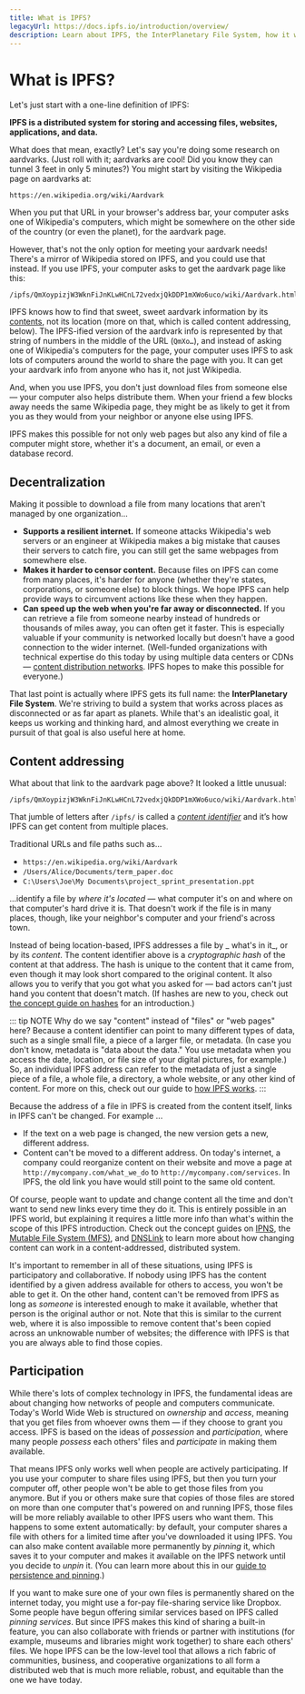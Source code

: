 ```yaml
---
title: What is IPFS?
legacyUrl: https://docs.ipfs.io/introduction/overview/
description: Learn about IPFS, the InterPlanetary File System, how it works, and why it's important to the future of the internet.
---
```


# What is IPFS?

Let's just start with a one-line definition of IPFS:

**IPFS is a distributed system for storing and accessing files, websites, applications, and data.**

What does that mean, exactly? Let's say you're doing some research on aardvarks. (Just roll with it; aardvarks are cool! Did you know they can tunnel 3 feet in only 5 minutes?) You might start by visiting the Wikipedia page on aardvarks at:

```
https://en.wikipedia.org/wiki/Aardvark
```

When you put that URL in your browser's address bar, your computer asks one of Wikipedia's computers, which might be somewhere on the other side of the country (or even the planet), for the aardvark page.

However, that's not the only option for meeting your aardvark needs! There's a mirror of Wikipedia stored on IPFS, and you could use that instead. If you use IPFS, your computer asks to get the aardvark page like this:

```
/ipfs/QmXoypizjW3WknFiJnKLwHCnL72vedxjQkDDP1mXWo6uco/wiki/Aardvark.html
```

IPFS knows how to find that sweet, sweet aardvark information by its [contents](/concepts/content-addressing/), not its location (more on that, which is called content addressing, below). The IPFS-ified version of the aardvark info is represented by that string of numbers in the middle of the URL (`QmXo…`), and instead of asking one of Wikipedia's computers for the page, your computer uses IPFS to ask lots of computers around the world to share the page with you. It can get your aardvark info from anyone who has it, not just Wikipedia.

And, when you use IPFS, you don't just download files from someone else — your computer also helps distribute them. When your friend a few blocks away needs the same Wikipedia page, they might be as likely to get it from you as they would from your neighbor or anyone else using IPFS.

IPFS makes this possible for not only web pages but also any kind of file a computer might store, whether it's a document, an email, or even a database record.

## Decentralization

Making it possible to download a file from many locations that aren't managed by one organization…

- **Supports a resilient internet.** If someone attacks Wikipedia's web servers or an engineer at Wikipedia makes a big mistake that causes their servers to catch fire, you can still get the same webpages from somewhere else.
- **Makes it harder to censor content.** Because files on IPFS can come from many places, it's harder for anyone (whether they're states, corporations, or someone else) to block things. We hope IPFS can help provide ways to circumvent actions like these when they happen.
- **Can speed up the web when you're far away or disconnected.** If you can retrieve a file from someone nearby instead of hundreds or thousands of miles away, you can often get it faster. This is especially valuable if your community is networked locally but doesn't have a good connection to the wider internet. (Well-funded organizations with technical expertise do this today by using multiple data centers or CDNs — [content distribution networks](https://en.wikipedia.org/wiki/Content_delivery_network). IPFS hopes to make this possible for everyone.)

That last point is actually where IPFS gets its full name: the **InterPlanetary File System**. We're striving to build a system that works across places as disconnected or as far apart as planets. While that's an idealistic goal, it keeps us working and thinking hard, and almost everything we create in pursuit of that goal is also useful here at home.

## Content addressing

What about that link to the aardvark page above? It looked a little unusual:

```
/ipfs/QmXoypizjW3WknFiJnKLwHCnL72vedxjQkDDP1mXWo6uco/wiki/Aardvark.html
```

That jumble of letters after `/ipfs/` is called a [_content identifier_](/concepts/content-addressing/) and it’s how IPFS can get content from multiple places.

Traditional URLs and file paths such as…

- `https://en.wikipedia.org/wiki/Aardvark`
- `/Users/Alice/Documents/term_paper.doc`
- `C:\Users\Joe\My Documents\project_sprint_presentation.ppt`

…identify a file by _where it's located_ — what computer it's on and where on that computer's hard drive it is. That doesn't work if the file is in many places, though, like your neighbor's computer and your friend's across town.

Instead of being location-based, IPFS addresses a file by _ what's in it_, or by its _content_. The content identifier above is a _cryptographic hash_ of the content at that address. The hash is unique to the content that it came from, even though it may look short compared to the original content. It also allows you to verify that you got what you asked for — bad actors can't just hand you content that doesn't match. (If hashes are new to you, check out [the concept guide on hashes](/concepts/hashing/) for an introduction.)

::: tip NOTE
Why do we say "content" instead of "files" or "web pages" here? Because a content identifier can point to many different types of data, such as a single small file, a piece of a larger file, or metadata. (In case you don't know, metadata is "data about the data." You use metadata when you access the date, location, or file size of your digital pictures, for example.) So, an individual IPFS address can refer to the metadata of just a single piece of a file, a whole file, a directory, a whole website, or any other kind of content. For more on this, check out our guide to <a href="/concepts/how-ipfs-works/">how IPFS works</a>.
:::

Because the address of a file in IPFS is created from the content itself, links in IPFS can't be changed. For example ...

- If the text on a web page is changed, the new version gets a new, different address.
- Content can't be moved to a different address. On today's internet, a company could reorganize content on their website and move a page at `http://mycompany.com/what_we_do` to `http://mycompany.com/services`. In IPFS, the old link you have would still point to the same old content.

Of course, people want to update and change content all the time and don't want to send new links every time they do it. This is entirely possible in an IPFS world, but explaining it requires a little more info than what's within the scope of this IPFS introduction. Check out the concept guides on [IPNS](/concepts/ipns/), the [Mutable File System (MFS)](/concepts/file-systems/#mutable-file-system-mfs), and [DNSLink](/concepts/dnslink/) to learn more about how changing content can work in a content-addressed, distributed system.

It's important to remember in all of these situations, using IPFS is participatory and collaborative. If nobody using IPFS has the content identified by a given address available for others to access, you won't be able to get it. On the other hand, content can't be removed from IPFS as long as _someone_ is interested enough to make it available, whether that person is the original author or not. Note that this is similar to the current web, where it is also impossible to remove content that's been copied across an unknowable number of websites; the difference with IPFS is that you are always able to find those copies.

## Participation

While there's lots of complex technology in IPFS, the fundamental ideas are about changing how networks of people and computers communicate. Today's World Wide Web is structured on _ownership_ and _access_, meaning that you get files from whoever owns them — if they choose to grant you access. IPFS is based on the ideas of _possession_ and _participation_, where many people _possess_ each others' files and _participate_ in making them available.

That means IPFS only works well when people are actively participating. If you use your computer to share files using IPFS, but then you turn your computer off, other people won't be able to get those files from you anymore. But if you or others make sure that copies of those files are stored on more than one computer that's powered on and running IPFS, those files will be more reliably available to other IPFS users who want them. This happens to some extent automatically: by default, your computer shares a file with others for a limited time after you've downloaded it using IPFS. You can also make content available more permanently by _pinning_ it, which saves it to your computer and makes it available on the IPFS network until you decide to _unpin_ it. (You can learn more about this in our [guide to persistence and pinning](/concepts/persistence).)

If you want to make sure one of your own files is permanently shared on the internet today, you might use a for-pay file-sharing service like Dropbox. Some people have begun offering similar services based on IPFS called _pinning services_. But since IPFS makes this kind of sharing a built-in feature, you can also collaborate with friends or partner with institutions (for example, museums and libraries might work together) to share each others' files. We hope IPFS can be the low-level tool that allows a rich fabric of communities, business, and cooperative organizations to all form a distributed web that is much more reliable, robust, and equitable than the one we have today.
